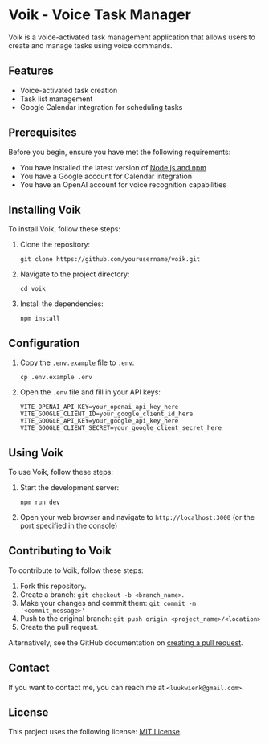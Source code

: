 # Voik - Voice Task Manager

Voik is a voice-activated task management application that allows users to create and manage tasks using voice commands.

## Features

- Voice-activated task creation
- Task list management
- Google Calendar integration for scheduling tasks

## Prerequisites

Before you begin, ensure you have met the following requirements:
* You have installed the latest version of [Node.js and npm](https://nodejs.org/)
* You have a Google account for Calendar integration
* You have an OpenAI account for voice recognition capabilities

## Installing Voik

To install Voik, follow these steps:

1. Clone the repository:
   ```
   git clone https://github.com/yourusername/voik.git
   ```
2. Navigate to the project directory:
   ```
   cd voik
   ```
3. Install the dependencies:
   ```
   npm install
   ```

## Configuration

1. Copy the `.env.example` file to `.env`:
   ```
   cp .env.example .env
   ```
2. Open the `.env` file and fill in your API keys:
   ```
   VITE_OPENAI_API_KEY=your_openai_api_key_here
   VITE_GOOGLE_CLIENT_ID=your_google_client_id_here
   VITE_GOOGLE_API_KEY=your_google_api_key_here
   VITE_GOOGLE_CLIENT_SECRET=your_google_client_secret_here
   ```

## Using Voik

To use Voik, follow these steps:

1. Start the development server:
   ```
   npm run dev
   ```
2. Open your web browser and navigate to `http://localhost:3000` (or the port specified in the console)

## Contributing to Voik

To contribute to Voik, follow these steps:

1. Fork this repository.
2. Create a branch: `git checkout -b <branch_name>`.
3. Make your changes and commit them: `git commit -m '<commit_message>'`
4. Push to the original branch: `git push origin <project_name>/<location>`
5. Create the pull request.

Alternatively, see the GitHub documentation on [creating a pull request](https://help.github.com/articles/creating-a-pull-request/).

## Contact

If you want to contact me, you can reach me at `<luukwienk@gmail.com>`.

## License

This project uses the following license: [MIT License](<link_to_license>).